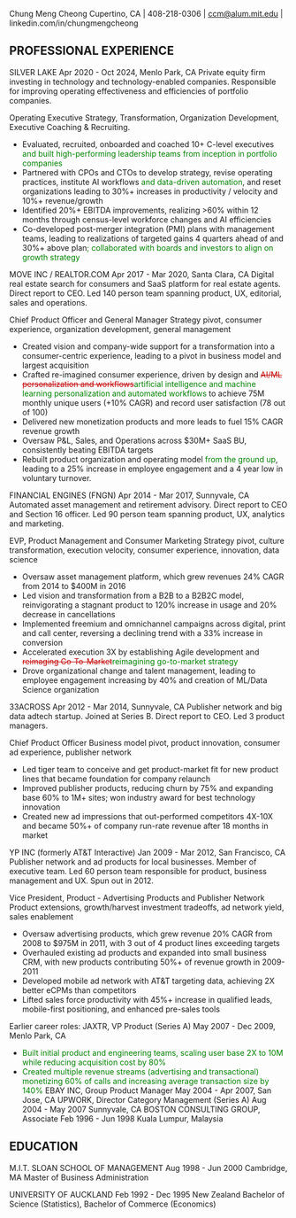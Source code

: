 Chung Meng Cheong
Cupertino, CA    |    408-218-0306    |    ccm@alum.mit.edu    |    linkedin.com/in/chungmengcheong

## PROFESSIONAL EXPERIENCE 
SILVER LAKE        Apr 2020 - Oct 2024, Menlo Park, CA
Private equity firm investing in technology and technology-enabled companies. Responsible for improving operating effectiveness and efficiencies of portfolio companies. 

Operating Executive 
Strategy, Transformation, Organization Development, Executive Coaching & Recruiting.
* Evaluated, recruited, onboarded and coached 10+ C-level executives<span style="color:#c00000"><del></del></span><span style="color:#008000"><add> and built high-performing leadership teams from inception in portfolio companies</add></span>
* Partnered with CPOs and CTOs to develop strategy, revise operating practices, institute AI workflows<span style="color:#c00000"><del></del></span><span style="color:#008000"><add> and data-driven automation</add></span>, and reset organizations leading to 30%+ increases in productivity / velocity and 10%+ revenue/growth
* Identified 20%+ EBITDA improvements, realizing >60% within 12 months through census-level workforce changes and AI efficiencies
* Co-developed post-merger integration (PMI) plans with management teams, leading to realizations of targeted gains 4 quarters ahead of and 30%+ above plan<span style="color:#c00000"><del></del></span><span style="color:#008000"><add>; collaborated with boards and investors to align on growth strategy</add></span>

MOVE INC / REALTOR.COM        Apr 2017 - Mar 2020, Santa Clara, CA
Digital real estate search for consumers and SaaS platform for real estate agents. Direct report to CEO. Led 140 person team spanning product, UX, editorial, sales and operations. 

Chief Product Officer and General Manager
Strategy pivot, consumer experience, organization development, general management
* Created vision and company-wide support for a transformation into a consumer-centric experience, leading to a pivot in business model and largest acquisition
* Crafted re-imagined consumer experience, driven by design and <span style="color:#c00000"><del>AI/ML personalization and workflows</del></span><span style="color:#008000"><add>artificial intelligence and machine learning personalization and automated workflows</add></span> to achieve 75M monthly unique users (+10% CAGR) and record user satisfaction (78 out of 100)
* Delivered new monetization products and more leads to fuel 15% CAGR revenue growth 
* Oversaw P&L, Sales, and Operations across $30M+ SaaS BU, consistently beating EBITDA targets
* Rebuilt product organization and operating model<span style="color:#c00000"><del></del></span><span style="color:#008000"><add> from the ground up</add></span>, leading to a 25% increase in employee engagement and a 4 year low in voluntary turnover.

FINANCIAL ENGINES (FNGN)         Apr 2014 - Mar 2017, Sunnyvale, CA
Automated asset management and retirement advisory. Direct report to CEO and Section 16 officer. Led 90 person team spanning product, UX, analytics and marketing. 

EVP, Product Management and Consumer Marketing 
Strategy pivot, culture transformation, execution velocity, consumer experience, innovation, data science
* Oversaw asset management platform, which grew revenues 24% CAGR from 2014 to $400M in 2016 
* Led vision and transformation from a B2B to a B2B2C model, reinvigorating a stagnant product to 120% increase in usage and 20% decrease in cancellations 
* Implemented freemium and omnichannel campaigns across digital, print and call center, reversing a declining trend with a 33% increase in conversion
* Accelerated execution 3X by establishing Agile development and <span style="color:#c00000"><del>reimaging Go-To-Market</del></span><span style="color:#008000"><add>reimagining go-to-market strategy</add></span> 
* Drove organizational change and talent management, leading to employee engagement increasing by 40% and creation of ML/Data Science organization

33ACROSS        Apr 2012 - Mar 2014, Sunnyvale, CA
Publisher network and big data adtech startup. Joined at Series B. Direct report to CEO. Led 3 product managers. 

Chief Product Officer 
Business model pivot, product innovation, consumer ad experience, publisher network
* Led tiger team to conceive and get product-market fit for new product lines that became foundation for company relaunch
* Improved publisher products, reducing churn by 75% and expanding base 60% to 1M+ sites; won industry award for best technology innovation
* Created new ad impressions that out-performed competitors 4X-10X and became 50%+ of company run-rate revenue after 18 months in market

YP INC (formerly AT&T Interactive)        Jan 2009 - Mar 2012,  San Francisco, CA
Publisher network and ad products for local businesses. Member of executive team. Led 60 person team responsible for product, business management and UX. Spun out in 2012. 

Vice President, Product - Advertising Products and Publisher Network
Product extensions, growth/harvest investment tradeoffs, ad network yield, sales enablement
* Oversaw advertising products, which grew revenue 20% CAGR from 2008 to $975M in 2011, with 3 out of 4 product lines exceeding targets 
* Overhauled existing ad products and expanded into small business CRM, with new products contributing 50%+ of revenue growth in 2009-2011 
* Developed mobile ad network with AT&T targeting data, achieving 2X better eCPMs than competitors 
* Lifted sales force productivity with 45%+ increase in qualified leads, mobile-first positioning, and enhanced pre-sales tools 

Earlier career roles:
JAXTR, VP Product (Series A)        May 2007 - Dec 2009, Menlo Park, CA
* <span style="color:#c00000"><del></del></span><span style="color:#008000"><add>Built initial product and engineering teams, scaling user base 2X to 10M while reducing acquisition cost by 80%</add></span>
* <span style="color:#c00000"><del></del></span><span style="color:#008000"><add>Created multiple revenue streams (advertising and transactional) monetizing 60% of calls and increasing average transaction size by 140%</add></span>
EBAY INC, Group Product Manager        May 2004 - Apr 2007, San Jose, CA
UPWORK, Director Category Management (Series A)        Aug 2004 - May 2007 Sunnyvale, CA
BOSTON CONSULTING GROUP, Associate        Feb 1996 - Jun 1998 Kuala Lumpur, Malaysia

## EDUCATION
M.I.T. SLOAN SCHOOL OF MANAGEMENT        Aug 1998 - Jun 2000 Cambridge, MA
Master of Business Administration

UNIVERSITY OF AUCKLAND        Feb 1992 - Dec 1995 New Zealand
Bachelor of Science (Statistics), Bachelor of Commerce (Economics)